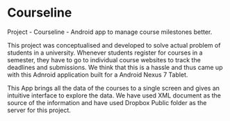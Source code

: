Courseline
==========

Project - Courseline - Android app to manage course milestones better.

This project was conceptualised and developed to solve actual problem of students in a university. Whenever students register for courses in a semester, they have to go to individual course websites to track the deadlines and submissions. We think that this is a hassle and thus came up with this Adnroid application built for a Android Nexus 7 Tablet. 

This App brings all the data of the courses to a single screen and gives an intuitive interface to explore the data. We have used XML document as the source of the information and have used Dropbox Public folder as the server for this project.


